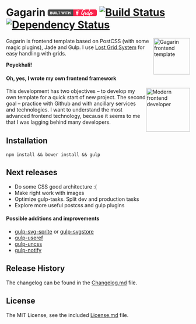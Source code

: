 # Gagarin [![built with gulp](gulp-badge.png)](http://gulpjs.com) [![Build Status](https://travis-ci.org/neonick/gagarin.svg)](https://travis-ci.org/neonick/gagarin) [![Dependency Status](https://gemnasium.com/neonick/gagarin.svg)](https://gemnasium.com/neonick/gagarin)

<img width="100" height="100" src="https://raw.githubusercontent.com/neonick/gagarin/master/src/i/logo.png" title="Gagarin frontend template" align="right">

Gagarin is frontend template based on PostCSS (with some magic plugins), Jade and Gulp. I use [Lost Grid System](https://github.com/corysimmons/lost) for easy handling with grids.

**Poyekhali!**

#### Oh, yes, I wrote my own frontend framework

<img width="120" height="120" align="right" src="https://raw.githubusercontent.com/neonick/gagarin/master/src/i/frontend_technologies.gif" title="Modern frontend developer">

This development has two objectives – to develop my own template for a quick start of new project.
The second goal – practice with Github and with ancillary services and technologies.
I want to understand the most advanced frontend technology, because it seems to me that I was lagging behind many developers.

## Installation

```
npm install && bower install && gulp
```

## Next releases

- Do some CSS good architecture :(
- Make right work with images
- Optimize gulp-tasks. Split dev and production tasks
- Explore more useful postcss and gulp plugins

#### Possible additions and improvements

- [gulp-svg-sprite](https://github.com/jkphl/gulp-svg-sprite) or [gulp-svgstore](https://github.com/w0rm/gulp-svgstore)
- [gulp-useref](https://github.com/jonkemp/gulp-useref)
- [gulp-uncss](https://github.com/ben-eb/gulp-uncss)
- [gulp-notify](https://github.com/mikaelbr/gulp-notify)

## Release History

The changelog can be found in the [Changelog.md](Changelog.md) file.

## License

The MIT License, see the included [License.md](License.md) file.
